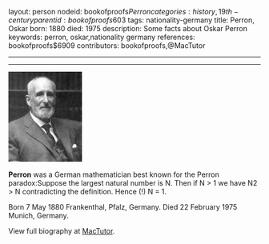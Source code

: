 layout: person
nodeid: bookofproofs$Perron
categories: history,19th-century
parentid: bookofproofs$603
tags: nationality-germany
title: Perron, Oskar
born: 1880
died: 1975
description: Some facts about Oskar Perron
keywords: perron, oskar,nationality germany
references: bookofproofs$6909
contributors: bookofproofs,@MacTutor

---


---

![Perron.jpg](https://github.com/bookofproofs/bookofproofs.github.io/blob/main/_sources/_assets/images/portraits/Perron.jpg?raw=true)

**Perron** was a German mathematician best known for the Perron paradox:Suppose the largest natural number is N. Then if N > 1 we have N2 > N contradicting the definition. Hence (!) N = 1.

Born 7 May 1880 Frankenthal, Pfalz, Germany. Died 22 February 1975 Munich, Germany.


View full biography at [MacTutor](https://mathshistory.st-andrews.ac.uk/Biographies/Perron/).